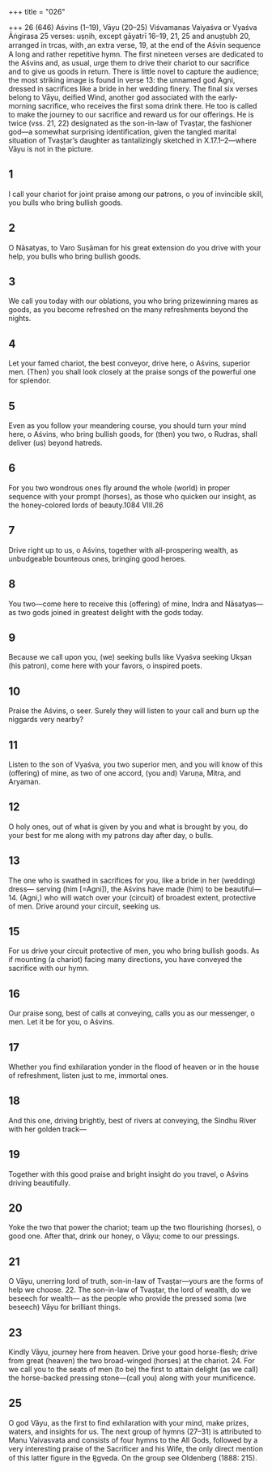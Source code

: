 +++
title = "026"

+++
26 (646)
Aśvins (1–19), Vāyu (20–25)
Viśvamanas Vaiyaśva or Vyaśva Āṅgirasa
25 verses: uṣṇih, except gāyatrī 16–19, 21, 25 and anuṣṭubh 20, arranged in trcas, with ̥ an extra verse, 19, at the end of the Aśvin sequence
A long and rather repetitive hymn. The first nineteen verses are dedicated to the Aśvins  and, as usual, urge them to drive their chariot to our sacrifice and to give us goods in  return. There is little novel to capture the audience; the most striking image is found in  verse 13: the unnamed god Agni, dressed in sacrifices like a bride in her wedding finery.
The final six verses belong to Vāyu, deified Wind, another god associated with  the early-morning sacrifice, who receives the first soma drink there. He too is called  to make the journey to our sacrifice and reward us for our offerings. He is twice (vss.  21, 22)  designated as the son-in-law of Tvaṣṭar, the fashioner god—a somewhat  surprising identification, given the tangled marital situation of Tvaṣṭar’s daughter  as tantalizingly sketched in X.17.1–2—where Vāyu is not in the picture.
## 1
I call your chariot for joint praise among our patrons,
o you of invincible skill, you bulls who bring bullish goods.
## 2
O Nāsatyas, to Varo Suṣāman for his great extension
do you drive with your help, you bulls who bring bullish goods.
## 3
We call you today with our oblations, you who bring prizewinning mares  as goods,
as you become refreshed on the many refreshments beyond the nights.
## 4
Let your famed chariot, the best conveyor, drive here, o Aśvins,
superior men.
(Then) you shall look closely at the praise songs of the powerful one for  splendor.
## 5
Even as you follow your meandering course, you should turn your mind  here, o Aśvins, who bring bullish goods,
for (then) you two, o Rudras, shall deliver (us) beyond hatreds.
## 6
For you two wondrous ones fly around the whole (world) in proper  sequence with your prompt (horses),
as those who quicken our insight, as the honey-colored lords of beauty.1084 VIII.26
## 7
Drive right up to us, o Aśvins, together with all-prospering wealth, as unbudgeable bounteous ones, bringing good heroes.
## 8
You two—come here to receive this (offering) of mine, Indra and  Nāsatyas—
as two gods joined in greatest delight with the gods today.
## 9
Because we call upon you, (we) seeking bulls like Vyaśva seeking Ukṣan  (his patron),
come here with your favors, o inspired poets.
## 10
Praise the Aśvins, o seer. Surely they will listen to your call
and burn up the niggards very nearby?
## 11
Listen to the son of Vyaśva, you two superior men, and you will know  of this (offering) of mine,
as two of one accord, (you and) Varuṇa, Mitra, and Aryaman.
## 12
O holy ones, out of what is given by you and what is brought by you, do your best for me along with my patrons day after day, o bulls.
## 13
The one who is swathed in sacrifices for you, like a bride in her  (wedding) dress—
serving (him [=Agni]), the Aśvins have made (him) to be beautiful— 14. (Agni,) who will watch over your (circuit) of broadest extent, protective  of men.
Drive around your circuit, seeking us.
## 15
For us drive your circuit protective of men, you who bring
bullish goods.
As if mounting (a chariot) facing many directions, you have conveyed  the sacrifice with our hymn.
## 16
Our praise song, best of calls at conveying, calls you as our  messenger, o men.
Let it be for you, o Aśvins.
## 17
Whether you find exhilaration yonder in the flood of heaven or in the  house of refreshment,
listen just to me, immortal ones.
## 18
And this one, driving brightly, best of rivers at conveying,
the Sindhu River with her golden track—
## 19
Together with this good praise and bright insight
do you travel, o Aśvins driving beautifully.
## 20
Yoke the two that power the chariot; team up the two flourishing  (horses), o good one.
After that, drink our honey, o Vāyu; come to our pressings.
## 21
O Vāyu, unerring lord of truth, son-in-law of Tvaṣṭar—yours are the forms of help we choose. 22. The son-in-law of Tvaṣṭar, the lord of wealth, do we beseech for  wealth—
as the people who provide the pressed soma (we beseech) Vāyu for
brilliant things.
## 23
Kindly Vāyu, journey here from heaven. Drive your good horse-flesh; drive from great (heaven) the two broad-winged (horses) at the chariot. 24. For we call you to the seats of men (to be) the first to attain delight (as we call) the horse-backed pressing stone—(call you) along with your  munificence.
## 25
O god Vāyu, as the first to find exhilaration with your mind,
make prizes, waters, and insights for us.
The next group of hymns (27–31) is attributed to Manu Vaivasvata and consists of  four hymns to the All Gods, followed by a very interesting praise of the Sacrificer  and his Wife, the only direct mention of this latter figure in the R̥gveda. On the  group see Oldenberg (1888: 215).